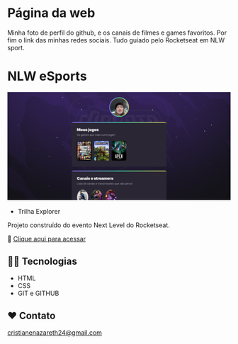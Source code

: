 <h1>Página da web</h1>

Minha foto de perfil do github, e os canais de filmes e games favoritos.
Por fim o link das minhas redes sociais.
Tudo guiado pelo Rocketseat em NLW sport.

# NLW eSports

![preview](./.github/preview.png)

- Trilha Explorer

Projeto construído do evento Next Level do Rocketseat.

🔗 [Clique aqui para acessar](https://cristianenazareth.github.io/Curso-sobre-um-projeto-da-web-guiado-pelo-rocketseat-NLW/)


## 🧑‍💻 Tecnologias

- HTML
- CSS
- GIT e GITHUB

## ❤️ Contato


cristianenazareth24@gmail.com